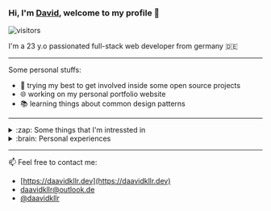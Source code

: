 ### Hi, I'm [David](https://daavidkllr.dev), welcome to my profile 👋

![visitors](https://visitor-badge.glitch.me/badge?page_id=daavidkllr)  

I'm a 23 y.o passionated full-stack web developer from germany :de:

---

Some personal stuffs:
* :rocket: trying my best to get involved inside some open source projects
* :globe_with_meridians: working on my personal portfolio website
* :books: learning things about common design patterns

---

<details>
  <summary>:zap: Some things that I'm intressted in</summary>
  
  * PHP
  * C#
  * JavaScript
  * CSS / SCSS
  * HTML (:trollface: )
  * Infrastructure setup
  * System engineering
  * Design pattern
</details>

<details>
  <summary>:brain: Personal experiences</summary>
  
  * Symfony Framework
  * eZ Platform CMS
  * JavaScript: React, Redux, jQuery, NodeJs, Webpack, Esbuild, 
  * CSS: SCSS, BEM, SuitCSS
  * Ansible
  * Docker / Vagrant
  * And some more

</details>

---

:mailbox:	Feel free to contact me:
* [https://daavidkllr.dev](https://daavidkllr.dev)
* [daavidkllr@outlook.de](mailto:daavidkllr@outlook.de)
* [@daavidkllr](https://twitter.com/daavidkllr)

